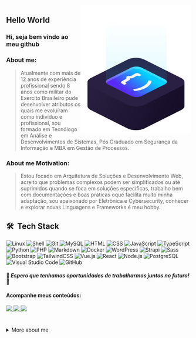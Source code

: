 <a href="https://patrickluiz.tech/" target="_blank">
<img src="https://github.com/patrickluizdev/patrickluizdev/blob/main/.github/workflows/img/ilus-code.svg" min-width="300px" max-width="300px" width="300px" align="right" alt="logo code">
</a>
  
## Hello World 

### Hi, seja bem vindo ao meu github 

### About me:
> Atualmente com mais de 12 anos de experiência profissional sendo 8 anos como militar do Exercito Brasileiro pude desenvolver atributos os quais me evoluíram como indivíduo e profissional, sou formado em Tecnólogo em Análise e Desenvolvimentos de Sistemas, Pós Graduado em Segurança da Informação e MBA em Gestão de Processos.

### About me Motivation:
> Estou focado em Arquitetura de Soluções e Desenvolvimento Web, acreito que problemas complexos podem ser simplificados ou até suprimidos quando se foca em soluções específicas, trabalho bem com documentações e boas praticas oque facilita muito minha adaptação, sou apaixonado por Eletrônica e Cybersecurity, conhecer e explorar novas Linguagens e Frameworks é meu hobby.


## 🛠 &nbsp;Tech Stack
![Linux](https://img.shields.io/badge/-Linux-05122A?style=flat&logo=Linux)
![Shell](https://img.shields.io/badge/-Shell-05122A?style=flat&logo=Shell)
![Git](https://img.shields.io/badge/-Git-05122A?style=flat&logo=git)
![MySQL](https://img.shields.io/badge/-MySQL-05122A?style=flat&logo=mysql)
![HTML](https://img.shields.io/badge/-HTML-05122A?style=flat&logo=HTML5)
![CSS](https://img.shields.io/badge/-CSS-05122A?style=flat&logo=CSS3&logoColor=1572B6)
![JavaScript](https://img.shields.io/badge/-JavaScript-05122A?style=flat&logo=javascript)
![TypeScript](https://img.shields.io/badge/-TypesScript-05122A?style=flat&logo=typescript)
![Python](https://img.shields.io/badge/-Python-05122A?style=flat&logo=Python)
![PHP](https://img.shields.io/badge/-PHP-05122A?style=flat&logo=php)
![Markdown](https://img.shields.io/badge/-Markdown-05122A?style=flat&logo=markdown)
![Docker](https://img.shields.io/badge/-Docker-05122A?style=flat&logo=Docker)
![WordPress](https://img.shields.io/badge/-WordPress-05122A?style=flat&logo=WordPress)
![Strapi](https://img.shields.io/badge/-Strapi-05122A?style=flat&logo=Strapi)
![Sass](https://img.shields.io/badge/-Sass-05122A?style=flat&logo=sass)
![Bootstrap](https://img.shields.io/badge/-Bootstrap-05122A?style=flat&logo=bootstrap)
![TailwindCSS](https://img.shields.io/badge/-Tailwind%20CSS-05122A?style=flat&logo=tailwindcss)
![Vue.js](https://img.shields.io/badge/-Vue.js-05122A?style=flat&logo=Vue.js)
![React](https://img.shields.io/badge/-React-05122A?style=flat&logo=react)
![Node.js](https://img.shields.io/badge/-Node.js-05122A?style=flat&logo=node.js)
![PostgreSQL](https://img.shields.io/badge/-PostgreSQL-05122A?style=flat&logo=postgresql)
![Visual Studio Code](https://img.shields.io/badge/-Visual%20Studio%20Code-05122A?style=flat&logo=visual-studio-code&logoColor=007ACC)
![GitHub](https://img.shields.io/badge/-GitHub%20Actions-05122A?style=flat&logo=github)



#### 🚀 *__Espero que tenhamos oportunidades de trabalharmos juntos no futuro!__* 🚀

#### Acompanhe meus conteúdos:

<p align="left">
  <a href="https://www.linkedin.com/in/patricklduque" alt="Linkedin" target="_blank">
    <img src="https://img.shields.io/badge/-Linkedin-6610F2?style=for-the-badge&logo=Linkedin&logoColor=FFFFFF"/>
  </a>
    <a href="https://patrickluiz.tech" alt="Website" target="_blank">
    <img src="https://img.shields.io/badge/-Website-6610F2?style=for-the-badge&logo=similarweb&logoColor=FFFFFF">
  </a>
  <a href="https://hub.docker.com/u/jatabara" alt="hub" target="_blank">
    <img src="https://img.shields.io/badge/-Docker Hub-6610F2?style=for-the-badge&logo=Docker&logoColor=FFFFFF">
  </a>
 
</p>

# 


  <details>
  <summary> More about me</summary>
<div align="left">
 
``` js
const patrickLuiz = {
    personal: {
        fullName: 'Patrick Luiz',
        birthDate: '1997-01-03',
        interests: [
            'language learning',
            'technology',
            'games',
            'engineering',
            'movie',
            'anime',
            'music'
        ],
        motivation: [
            'Helping society to coexist with harmony',
            'Making life easier and smarter through technology'
        ]
    },
    technical: {
        technologies: {
            Development: {
                Javascript: ['Node.js', 'React', 'Vue.js', 'Typescript'],
                HTML: ['HTML5', 'Semantic HTML', 'Accessibility'],
                CSS: ['Sass', 'Styled Components', 'Bootstrap', 'Tailwind', 'Perfect Pixel'],
                PHP: ['Wordpress'],
                Docker: ['Docker Swarm', 'StandAlone', 'Multistagebuild', 'Docker Compose', 'Network Driver']
            },
            Skills: {
                Database: ['MySQL', 'PostgreSQL', 'MongoDB', 'Redis'],
                Cloud: ['AWS', 'Azure', 'Digital Ocean', 'Clusterização', 'Proxy', 'CDN', 'DNS', 'Network'],
                Management: ['Portainer', 'Plesk', 'AAPainel', 'Cpainel', 'CyberPainel', 'Softalocus', 'Nginx Proxy Manage', 'Traefik', 'Minio S3 Storage', 'Network', 'Firewall'],
                Linux: ['Shell', 'User Permissions', 'Networks', 'Resource Management']
            }
        }
    }
};

```
  </div>
</details>
  

